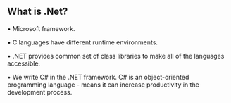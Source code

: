 ## What is .Net?

• Microsoft framework.

• C languages have different runtime environments.

• .NET provides common set of class libraries to make all of the languages accessible.

• We write C# in the .NET framework.
C# is an object-oriented programming language - means it can increase productivity in the development process.
